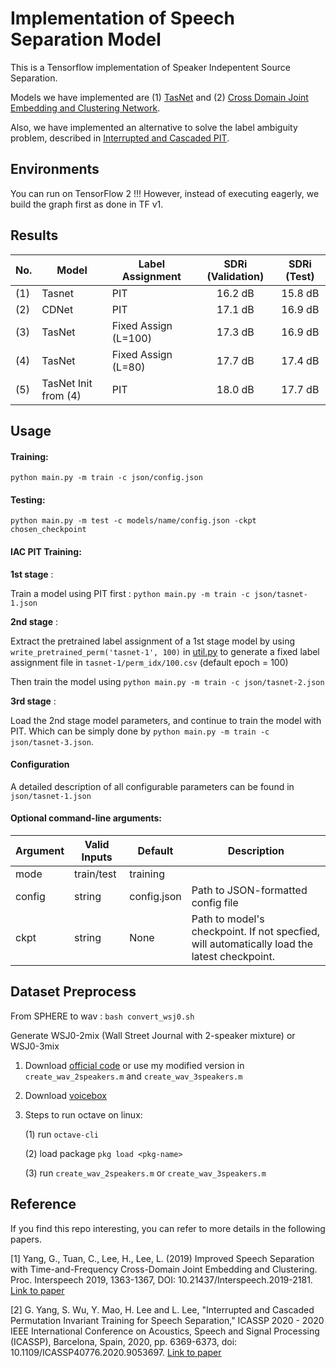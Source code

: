 Implementation of Speech Separation Model 
===

This is a Tensorflow implementation of Speaker Indepentent Source Separation.

Models we have implemented are (1) [TasNet](https://ieeexplore.ieee.org/document/8707065) and (2) [Cross Domain Joint Embedding and Clustering Network](https://www.isca-speech.org/archive/Interspeech_2019/abstracts/2181.html).

Also, we have implemented an alternative to solve the label ambiguity problem, described in [Interrupted and Cascaded PIT](https://ieeexplore.ieee.org/document/9053697).


Environments
-----
You can run on TensorFlow 2 !!! 
However, instead of executing eagerly, we build the graph first as done in TF v1.

Results
-----


| No. | Model               | Label Assignment     | SDRi (Validation) | SDRi (Test) |
| --- |--------             | ----------------     | :------------------: | :-----:        |
| (1) | Tasnet              | PIT                  | 16.2 dB              | 15.8 dB        |
| (2) | CDNet               | PIT                  | 17.1 dB              | 16.9 dB        |
| (3) | TasNet              | Fixed Assign (L=100) | 17.3 dB              | 16.9 dB        |
| (4) | TasNet              | Fixed Assign (L=80)  | 17.7 dB              | 17.4 dB        |
| (5) | TasNet Init from (4)| PIT                  | 18.0 dB              | 17.7 dB        |


Usage
-----

#### Training:
`python main.py -m train -c json/config.json`
#### Testing:
`python main.py -m test -c models/name/config.json -ckpt chosen_checkpoint`

#### IAC PIT Training:
**1st stage** : 

Train a model using PIT first : `python main.py -m train -c json/tasnet-1.json`

**2nd stage** : 

Extract the pretrained label assignment of a 1st stage model by using `write_pretrained_perm('tasnet-1', 100)` in [util.py](util.py) to generate a fixed label assignment file in `tasnet-1/perm_idx/100.csv` (default epoch = 100)
<!-- Then change the `['training']['perm_path']` in the config file `tasnet-2.json` into `models/tasnet-1/perm_idx/100.csv` and `['training']['pit']` into false. -->
Then train the model using `python main.py -m train -c json/tasnet-2.json`

**3rd stage** : 

Load the 2nd stage model parameters, and continue to train the model with PIT. Which can be simply done by `python main.py -m train -c json/tasnet-3.json`.

#### Configuration
A detailed description of all configurable parameters can be found in `json/tasnet-1.json`

#### Optional command-line arguments:
Argument | Valid Inputs | Default | Description
-------- | ---- | ------- | -----
mode | train/test | training |
config | string | config.json | Path to JSON-formatted config file
ckpt | string | None | Path to model's checkpoint. If not specfied, will automatically load the latest checkpoint.


Dataset Preprocess
-----
From SPHERE to wav : `bash convert_wsj0.sh`

Generate WSJ0-2mix (Wall Street Journal with 2-speaker mixture) or WSJ0-3mix

1. Download [official code](http://www.merl.com/demos/deep-clustering/create-speaker-mixtures.zip) or use my modified version in `create_wav_2speakers.m` and `create_wav_3speakers.m`
2. Download [voicebox](https://github.com/ImperialCollegeLondon/sap-voicebox/tree/master/voicebox)
3. Steps to run octave on linux:

    (1) run `octave-cli`

    (2) load package `pkg load <pkg-name>`
    	
    (3) run `create_wav_2speakers.m` or `create_wav_3speakers.m`

Reference
-----
If you find this repo interesting, you can refer to more details in the following papers. 


[1] Yang, G., Tuan, C., Lee, H., Lee, L. (2019) Improved Speech Separation with Time-and-Frequency Cross-Domain Joint Embedding and Clustering. Proc. Interspeech 2019, 1363-1367, DOI: 10.21437/Interspeech.2019-2181. [Link to paper](https://www.isca-speech.org/archive/Interspeech_2019/abstracts/2181.html)

[2] G. Yang, S. Wu, Y. Mao, H. Lee and L. Lee, "Interrupted and Cascaded Permutation Invariant Training for Speech Separation," ICASSP 2020 - 2020 IEEE International Conference on Acoustics, Speech and Signal Processing (ICASSP), Barcelona, Spain, 2020, pp. 6369-6373, doi: 10.1109/ICASSP40776.2020.9053697. [Link to paper](https://ieeexplore.ieee.org/document/9053697)


